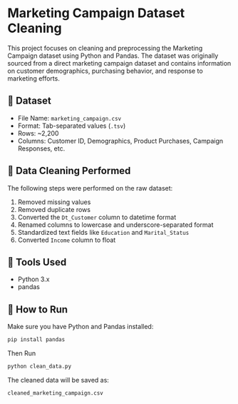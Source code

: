 # Marketing Campaign Dataset Cleaning

This project focuses on cleaning and preprocessing the Marketing Campaign dataset using Python and Pandas. The dataset was originally sourced from a direct marketing campaign dataset and contains information on customer demographics, purchasing behavior, and response to marketing efforts.

## 📁 Dataset

- File Name: `marketing_campaign.csv`
- Format: Tab-separated values (`.tsv`)
- Rows: ~2,200
- Columns: Customer ID, Demographics, Product Purchases, Campaign Responses, etc.

## 🧹 Data Cleaning Performed

The following steps were performed on the raw dataset:

1. Removed missing values
2. Removed duplicate rows
3. Converted the `Dt_Customer` column to datetime format
4. Renamed columns to lowercase and underscore-separated format
5. Standardized text fields like `Education` and `Marital_Status`
6. Converted `Income` column to float

## 🧰 Tools Used

- Python 3.x
- pandas

## 📝 How to Run

Make sure you have Python and Pandas installed:

```bash
pip install pandas
```
Then Run

```bash
python clean_data.py
```
The cleaned data will be saved as:
```
cleaned_marketing_campaign.csv
```
